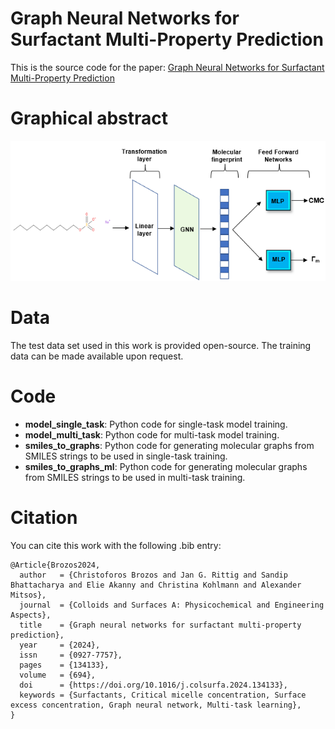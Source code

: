 # Graph Neural Networks for Surfactant Multi-Property Prediction
This is the source code for the paper: [Graph Neural Networks for Surfactant Multi-Property Prediction]([https://arxiv.org/abs/2401.01874](https://www.sciencedirect.com/science/article/pii/S0927775724009944))
# Graphical abstract 
![Graphical abstract](Graphical_abstract.png)

# Data
The test data set used in this work is provided open-source. The training data can be made available upon request.

# Code
* **model_single_task**: Python code for single-task model training.
* **model_multi_task**: Python code for multi-task model training.
* **smiles_to_graphs**: Python code for generating molecular graphs from SMILES strings to be used in single-task training.
* **smiles_to_graphs_ml**: Python code for generating molecular graphs from SMILES strings to be used in multi-task training.

# Citation

You can cite this work with the following .bib entry:
```
@Article{Brozos2024,
  author   = {Christoforos Brozos and Jan G. Rittig and Sandip Bhattacharya and Elie Akanny and Christina Kohlmann and Alexander Mitsos},
  journal  = {Colloids and Surfaces A: Physicochemical and Engineering Aspects},
  title    = {Graph neural networks for surfactant multi-property prediction},
  year     = {2024},
  issn     = {0927-7757},
  pages    = {134133},
  volume   = {694},
  doi      = {https://doi.org/10.1016/j.colsurfa.2024.134133},
  keywords = {Surfactants, Critical micelle concentration, Surface excess concentration, Graph neural network, Multi-task learning},
}
```
